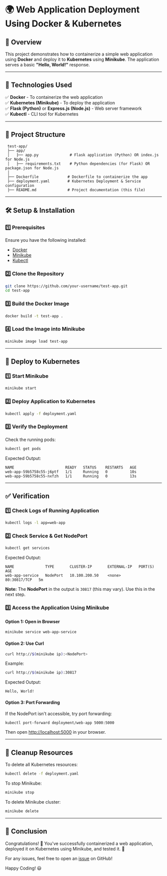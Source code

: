 # 🌍 Web Application Deployment Using Docker & Kubernetes

## 📌 Overview
This project demonstrates how to containerize a simple web application using **Docker** and deploy it to **Kubernetes** using **Minikube**. The application serves a basic **"Hello, World!"** response.

---

## 🚀 Technologies Used
✅ **Docker** - To containerize the web application  
✅ **Kubernetes (Minikube)** - To deploy the application  
✅ **Flask (Python)** or **Express.js (Node.js)** - Web server framework  
✅ **Kubectl** - CLI tool for Kubernetes  

---

## 📂 Project Structure
```
 test-app/
 ├── app/
 │   ├── app.py              # Flask application (Python) OR index.js for Node.js
 │   ├── requirements.txt    # Python dependencies (for Flask) OR package.json for Node.js
 │
 ├── Dockerfile             # Dockerfile to containerize the app
 ├── deployment.yaml        # Kubernetes Deployment & Service configuration
 ├── README.md              # Project documentation (this file)
 ```

---

## 🛠 Setup & Installation
### **1️⃣ Prerequisites**
Ensure you have the following installed:
- [Docker](https://www.docker.com/get-started)
- [Minikube](https://minikube.sigs.k8s.io/docs/start/)
- [Kubectl](https://kubernetes.io/docs/tasks/tools/)

### **2️⃣ Clone the Repository**
```sh
git clone https://github.com/your-username/test-app.git
cd test-app
```

### **3️⃣ Build the Docker Image**
```sh
docker build -t test-app .
```

### **4️⃣ Load the Image into Minikube**
```sh
minikube image load test-app
```

---

## 🎯 Deploy to Kubernetes
### **1️⃣ Start Minikube**
```sh
minikube start
```

### **2️⃣ Deploy Application to Kubernetes**
```sh
kubectl apply -f deployment.yaml
```

### **3️⃣ Verify the Deployment**
Check the running pods:
```sh
kubectl get pods
```
Expected Output:
```
NAME                       READY   STATUS    RESTARTS   AGE
web-app-59b5758c55-j6ptf   1/1     Running   0          10s
web-app-59b5758c55-nxfzh   1/1     Running   0          13s
```

---

## ✅ Verification
### **1️⃣ Check Logs of Running Application**
```sh
kubectl logs -l app=web-app
```

### **2️⃣ Check Service & Get NodePort**
```sh
kubectl get services
```
Expected Output:
```
NAME              TYPE       CLUSTER-IP       EXTERNAL-IP   PORT(S)        AGE
web-app-service   NodePort   10.100.200.50    <none>        80:30817/TCP   5m
```
**Note:** The **NodePort** in the output is `30817` (this may vary). Use this in the next step.

### **3️⃣ Access the Application Using Minikube**
#### **Option 1: Open in Browser**
```sh
minikube service web-app-service
```

#### **Option 2: Use Curl**
```sh
curl http://$(minikube ip):<NodePort>
```
Example:
```sh
curl http://$(minikube ip):30817
```
Expected Output:
```
Hello, World!
```

#### **Option 3: Port Forwarding**
If the NodePort isn't accessible, try port forwarding:
```sh
kubectl port-forward deployment/web-app 5000:5000
```
Then open [http://localhost:5000](http://localhost:5000) in your browser.

---

## 🛑 Cleanup Resources
To delete all Kubernetes resources:
```sh
kubectl delete -f deployment.yaml
```
To stop Minikube:
```sh
minikube stop
```
To delete Minikube cluster:
```sh
minikube delete
```

---

## 🎉 Conclusion
Congratulations! 🎉 You've successfully containerized a web application, deployed it on Kubernetes using Minikube, and tested it. 🚀

For any issues, feel free to open an [issue](https://github.com/your-username/test-app/issues) on GitHub!

Happy Coding! 😃

